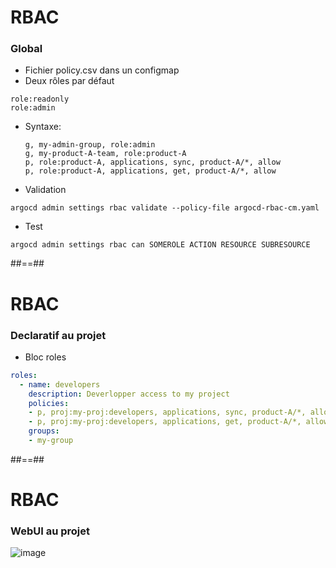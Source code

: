 <!-- .slide: class="with-code" -->
# RBAC

### Global
- Fichier policy.csv dans un configmap
- Deux rôles par défaut
```
role:readonly
role:admin
```
- Syntaxe:
    ```csv
    g, my-admin-group, role:admin
    g, my-product-A-team, role:product-A
    p, role:product-A, applications, sync, product-A/*, allow
    p, role:product-A, applications, get, product-A/*, allow
    ```
- Validation
```shell
argocd admin settings rbac validate --policy-file argocd-rbac-cm.yaml
```
- Test
```shell
argocd admin settings rbac can SOMEROLE ACTION RESOURCE SUBRESOURCE
```

##==##
<!-- .slide: class="with-code" -->

# RBAC

### Declaratif au projet
- Bloc roles
```yaml
roles:
  - name: developers
    description: Deverlopper access to my project
    policies:
    - p, proj:my-proj:developers, applications, sync, product-A/*, allow
    - p, proj:my-proj:developers, applications, get, product-A/*, allow
    groups:
    - my-group
```
##==##
# RBAC
### WebUI au projet

![image](./assets/images/role-webui.png)